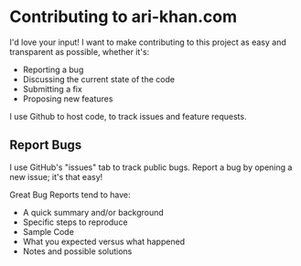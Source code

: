 # Contributing to ari-khan.com
I'd love your input! I want to make contributing to this project as easy and transparent as possible, whether it's:
- Reporting a bug
- Discussing the current state of the code
- Submitting a fix
- Proposing new features
  
I use Github to host code, to track issues and feature requests.

## Report Bugs
I use GitHub's "issues" tab to track public bugs. Report a bug by opening a new issue; it's that easy!

Great Bug Reports tend to have:
- A quick summary and/or background
- Specific steps to reproduce
- Sample Code
- What you expected versus what happened
- Notes and possible solutions
